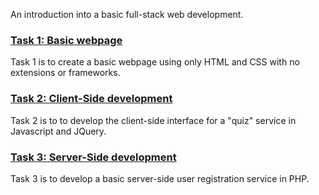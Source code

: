 An introduction into a basic full-stack web development.

### [Task 1: Basic webpage](https://github.com/KrisnaG/web_dev_intro/tree/main/task1)
Task 1 is to create a basic webpage using only HTML and CSS with no extensions or frameworks.

### [Task 2: Client-Side development](https://github.com/KrisnaG/web_dev_intro/tree/main/task2)
Task 2 is to to develop the client-side interface for a "quiz" service in Javascript and JQuery.

### [Task 3: Server-Side development](https://github.com/KrisnaG/web_dev_intro/tree/main/task3)
Task 3 is to develop a basic server-side user registration service in PHP.
